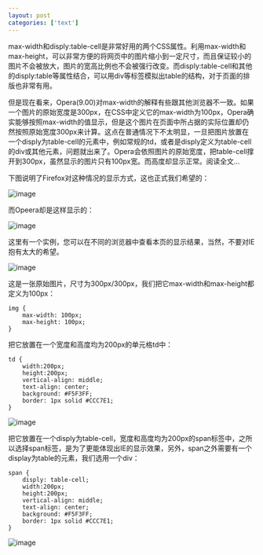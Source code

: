 ```yaml
---
layout: post
categories: ['text']
---
```


max-width和disply:table-cell是非常好用的两个CSS属性。利用max-width和max-height，可以非常方便的将网页中的图片缩小到一定尺寸，而且保证较小的图片不会被放大，图片的宽高比例也不会被强行改变。而disply:table-cell和其他的disply:table等属性结合，可以用div等标签模拟出table的结构，对于页面的排版也非常有用。

但是现在看来，Opera(9.00)对max-width的解释有些跟其他浏览器不一致。如果一个图片的原始宽度是300px，在CSS中定义它的max-width为100px，Opera确实能够按照max-width的值显示，但是这个图片在页面中所占据的实际位置却仍然按照原始宽度300px来计算。这点在普通情况下不太明显，一旦把图片放置在一个disply为table-cell的元素中，例如常规的td，或者是disply定义为table-cell的div或其他元素，问题就出来了。Opera会依照图片的原始宽度，把table-cell撑开到300px，虽然显示的图片只有100px宽。而高度却显示正常。阅读全文...

下图说明了Firefox对这种情况的显示方式，这也正式我们希望的：

![image](http://fangming.li/wimgs/blog/max-width-firefox.png)

而Opeera却是这样显示的：

![image](http://fangming.li/wimgs/blog/max-width-opera.png)

这里有一个实例，您可以在不同的浏览器中查看本页的显示结果，当然，不要对IE抱有太大的希望。

![image](http://fangming.li/wimgs/blog/sampleimg_300_300.jpg)

这是一张原始图片，尺寸为300px/300px，我们把它max-width和max-height都定义为100px：

	img {
		max-width: 100px;
		max-height: 100px;
	}

把它放置在一个宽度和高度均为200px的单元格td中：

	td {
		width:200px;
		height:200px;
		vertical-align: middle;
		text-align: center;
		background: #F5F3FF;
		border: 1px solid #CCC7E1;
	}

![image](http://fangming.li/wimgs/blog/sampleimg_300_300.jpg)

把它放置在一个disply为table-cell，宽度和高度均为200px的span标签中，之所以选择span标签，是为了更能体现出IE的显示效果，另外，span之外需要有一个display为table的元素，我们选用一个div：

	span {
		disply: table-cell;
		width:200px;
		height:200px;
		vertical-align: middle;
		text-align: center;
		background: #F5F3FF;
		border: 1px solid #CCC7E1;
	}

![image](http://fangming.li/wimgs/blog/sampleimg_300_300.jpg)